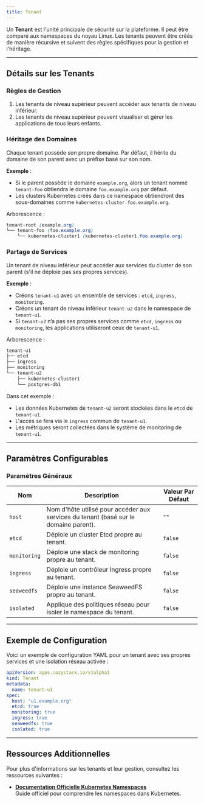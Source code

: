 ```yaml
---
title: Tenant
---
```


Un **Tenant** est l'unité principale de sécurité sur la plateforme. Il peut être comparé aux namespaces du noyau Linux. Les tenants peuvent être créés de manière récursive et suivent des règles spécifiques pour la gestion et l'héritage.

---

## Détails sur les Tenants

### Règles de Gestion

1. Les tenants de niveau supérieur peuvent accéder aux tenants de niveau inférieur.
2. Les tenants de niveau supérieur peuvent visualiser et gérer les applications de tous leurs enfants.

### Héritage des Domaines

Chaque tenant possède son propre domaine. Par défaut, il hérite du domaine de son parent avec un préfixe basé sur son nom.

**Exemple** :

- Si le parent possède le domaine `example.org`, alors un tenant nommé `tenant-foo` obtiendra le domaine `foo.example.org` par défaut.
- Les clusters Kubernetes créés dans ce namespace obtiendront des sous-domaines comme `kubernetes-cluster.foo.example.org`.

Arborescence :

```scss
tenant-root (example.org)
└── tenant-foo (foo.example.org)
    └── kubernetes-cluster1 (kubernetes-cluster1.foo.example.org)
```

### Partage de Services

Un tenant de niveau inférieur peut accéder aux services du cluster de son parent (s'il ne déploie pas ses propres services).

**Exemple** :

- Créons `tenant-u1` avec un ensemble de services : `etcd`, `ingress`, `monitoring`.
- Créons un tenant de niveau inférieur `tenant-u2` dans le namespace de `tenant-u1`.
- Si `tenant-u2` n’a pas ses propres services comme `etcd`, `ingress` ou `monitoring`, les applications utiliseront ceux de `tenant-u1`.

Arborescence :

```scss
tenant-u1
├── etcd
├── ingress
├── monitoring
└── tenant-u2
    ├── kubernetes-cluster1
    └── postgres-db1
```

Dans cet exemple :

- Les données Kubernetes de `tenant-u2` seront stockées dans le `etcd` de `tenant-u1`.
- L'accès se fera via le `ingress` commun de `tenant-u1`.
- Les métriques seront collectées dans le système de monitoring de `tenant-u1`.

---

## Paramètres Configurables

### **Paramètres Généraux**

| **Nom**      | **Description**                                                                      | **Valeur Par Défaut** |
|--------------|--------------------------------------------------------------------------------------|------------------------|
| `host`       | Nom d'hôte utilisé pour accéder aux services du tenant (basé sur le domaine parent). | `""`                  |
| `etcd`       | Déploie un cluster Etcd propre au tenant.                                            | `false`               |
| `monitoring` | Déploie une stack de monitoring propre au tenant.                                    | `false`               |
| `ingress`    | Déploie un contrôleur Ingress propre au tenant.                                      | `false`               |
| `seaweedfs`  | Déploie une instance SeaweedFS propre au tenant.                                     | `false`               |
| `isolated`   | Applique des politiques réseau pour isoler le namespace du tenant.                  | `false`               |

---

## Exemple de Configuration

Voici un exemple de configuration YAML pour un tenant avec ses propres services et une isolation réseau activée :

```yaml
apiVersion: apps.cozystack.io/v1alpha1
kind: Tenant
metadata:
  name: tenant-u1
spec:
  host: "u1.example.org"
  etcd: true
  monitoring: true
  ingress: true
  seaweedfs: true
  isolated: true
```

---

## Ressources Additionnelles

Pour plus d'informations sur les tenants et leur gestion, consultez les ressources suivantes :

- **[Documentation Officielle Kubernetes Namespaces](https://kubernetes.io/docs/concepts/overview/working-with-objects/namespaces/)**  
  Guide officiel pour comprendre les namespaces dans Kubernetes.
